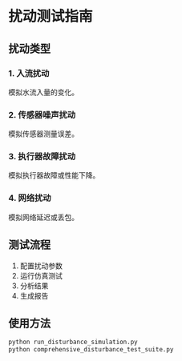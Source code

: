 # 扰动测试指南

## 扰动类型

### 1. 入流扰动
模拟水流入量的变化。

### 2. 传感器噪声扰动
模拟传感器测量误差。

### 3. 执行器故障扰动
模拟执行器故障或性能下降。

### 4. 网络扰动
模拟网络延迟或丢包。

## 测试流程

1. 配置扰动参数
2. 运行仿真测试
3. 分析结果
4. 生成报告

## 使用方法

```bash
python run_disturbance_simulation.py
python comprehensive_disturbance_test_suite.py
```

